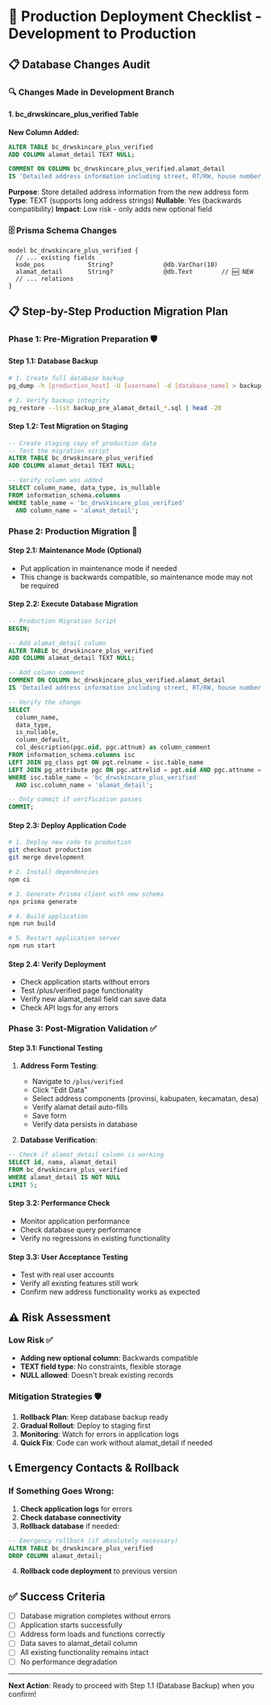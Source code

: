# 🚀 Production Deployment Checklist - Development to Production

## 📋 Database Changes Audit

### 🔍 Changes Made in Development Branch

#### 1. **bc_drwskincare_plus_verified Table**
**New Column Added:**
```sql
ALTER TABLE bc_drwskincare_plus_verified 
ADD COLUMN alamat_detail TEXT NULL;

COMMENT ON COLUMN bc_drwskincare_plus_verified.alamat_detail 
IS 'Detailed address information including street, RT/RW, house number, landmarks, etc.';
```

**Purpose**: Store detailed address information from the new address form
**Type**: TEXT (supports long address strings)
**Nullable**: Yes (backwards compatibility)
**Impact**: Low risk - only adds new optional field

### 🗄️ Prisma Schema Changes
```prisma
model bc_drwskincare_plus_verified {
  // ... existing fields
  kode_pos            String?              @db.VarChar(10)
  alamat_detail       String?              @db.Text        // 🆕 NEW
  // ... relations
}
```

## 📋 Step-by-Step Production Migration Plan

### Phase 1: Pre-Migration Preparation 🛡️

#### Step 1.1: Database Backup
```bash
# 1. Create full database backup
pg_dump -h [production_host] -U [username] -d [database_name] > backup_pre_alamat_detail_$(date +%Y%m%d_%H%M%S).sql

# 2. Verify backup integrity
pg_restore --list backup_pre_alamat_detail_*.sql | head -20
```

#### Step 1.2: Test Migration on Staging
```sql
-- Create staging copy of production data
-- Test the migration script
ALTER TABLE bc_drwskincare_plus_verified 
ADD COLUMN alamat_detail TEXT NULL;

-- Verify column was added
SELECT column_name, data_type, is_nullable 
FROM information_schema.columns 
WHERE table_name = 'bc_drwskincare_plus_verified' 
  AND column_name = 'alamat_detail';
```

### Phase 2: Production Migration 🎯

#### Step 2.1: Maintenance Mode (Optional)
- Put application in maintenance mode if needed
- This change is backwards compatible, so maintenance mode may not be required

#### Step 2.2: Execute Database Migration
```sql
-- Production Migration Script
BEGIN;

-- Add alamat_detail column
ALTER TABLE bc_drwskincare_plus_verified 
ADD COLUMN alamat_detail TEXT NULL;

-- Add column comment
COMMENT ON COLUMN bc_drwskincare_plus_verified.alamat_detail 
IS 'Detailed address information including street, RT/RW, house number, landmarks, etc.';

-- Verify the change
SELECT 
  column_name, 
  data_type, 
  is_nullable, 
  column_default,
  col_description(pgc.oid, pgc.attnum) as column_comment
FROM information_schema.columns isc
LEFT JOIN pg_class pgt ON pgt.relname = isc.table_name
LEFT JOIN pg_attribute pgc ON pgc.attrelid = pgt.oid AND pgc.attname = isc.column_name
WHERE isc.table_name = 'bc_drwskincare_plus_verified' 
  AND isc.column_name = 'alamat_detail';

-- Only commit if verification passes
COMMIT;
```

#### Step 2.3: Deploy Application Code
```bash
# 1. Deploy new code to production
git checkout production
git merge development

# 2. Install dependencies
npm ci

# 3. Generate Prisma client with new schema
npx prisma generate

# 4. Build application
npm run build

# 5. Restart application server
npm run start
```

#### Step 2.4: Verify Deployment
- Check application starts without errors
- Test /plus/verified page functionality
- Verify new alamat_detail field can save data
- Check API logs for any errors

### Phase 3: Post-Migration Validation ✅

#### Step 3.1: Functional Testing
1. **Address Form Testing**:
   - Navigate to `/plus/verified`
   - Click "Edit Data"
   - Select address components (provinsi, kabupaten, kecamatan, desa)
   - Verify alamat detail auto-fills
   - Save form
   - Verify data persists in database

2. **Database Verification**:
```sql
-- Check if alamat_detail column is working
SELECT id, nama, alamat_detail 
FROM bc_drwskincare_plus_verified 
WHERE alamat_detail IS NOT NULL 
LIMIT 5;
```

#### Step 3.2: Performance Check
- Monitor application performance
- Check database query performance
- Verify no regressions in existing functionality

#### Step 3.3: User Acceptance Testing
- Test with real user accounts
- Verify all existing features still work
- Confirm new address functionality works as expected

## ⚠️ Risk Assessment

### Low Risk ✅
- **Adding new optional column**: Backwards compatible
- **TEXT field type**: No constraints, flexible storage
- **NULL allowed**: Doesn't break existing records

### Mitigation Strategies 🛡️
1. **Rollback Plan**: Keep database backup ready
2. **Gradual Rollout**: Deploy to staging first
3. **Monitoring**: Watch for errors in application logs
4. **Quick Fix**: Code can work without alamat_detail if needed

## 📞 Emergency Contacts & Rollback

### If Something Goes Wrong:
1. **Check application logs** for errors
2. **Check database connectivity**
3. **Rollback database** if needed:
```sql
-- Emergency rollback (if absolutely necessary)
ALTER TABLE bc_drwskincare_plus_verified 
DROP COLUMN alamat_detail;
```
4. **Rollback code deployment** to previous version

## ✅ Success Criteria
- [ ] Database migration completes without errors
- [ ] Application starts successfully
- [ ] Address form loads and functions correctly
- [ ] Data saves to alamat_detail column
- [ ] All existing functionality remains intact
- [ ] No performance degradation

---

**Next Action**: Ready to proceed with Step 1.1 (Database Backup) when you confirm!
